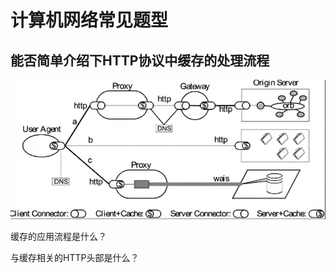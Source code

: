 # 计算机网络常见题型

## 能否简单介绍下HTTP协议中缓存的处理流程

![image-20200412200410989](images/image-20200412200410989.png)

缓存的应用流程是什么？

与缓存相关的HTTP头部是什么？